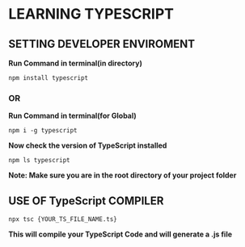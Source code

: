 # LEARNING TYPESCRIPT

## SETTING DEVELOPER ENVIROMENT

**Run Command in terminal(in directory)**

```
npm install typescript
```

### OR

**Run Command in terminal(for Global)**

```
npm i -g typescript
```

**Now check the version of TypeScript installed**

```
npm ls typescript
```

**Note: Make sure you are in the root directory of your project folder**

## USE OF TypeScript COMPILER

```
npx tsc {YOUR_TS_FILE_NAME.ts}
```

**This will compile your TypeScript Code and will generate a .js file**
